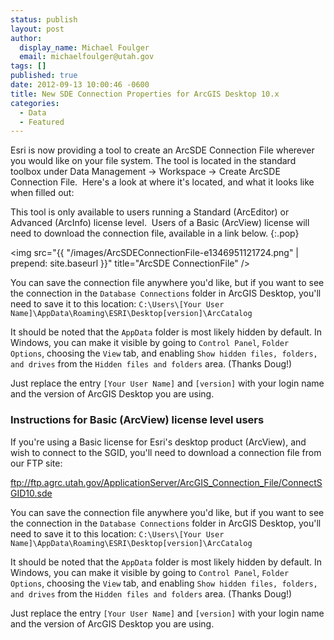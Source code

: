 ```yaml
---
status: publish
layout: post
author:
  display_name: Michael Foulger
  email: michaelfoulger@utah.gov
tags: []
published: true
date: 2012-09-13 10:00:46 -0600
title: New SDE Connection Properties for ArcGIS Desktop 10.x
categories:
  - Data
  - Featured
---
```


Esri is now providing a tool to create an ArcSDE Connection File wherever you would like on your file system. The tool is located in the standard toolbox under Data Management -&gt; Workspace -&gt; Create ArcSDE Connection File.  Here's a look at where it's located, and what it looks like when filled out:

This tool is only available to users running a Standard (ArcEditor) or Advanced (ArcInfo) license level.  Users of a Basic (ArcView) license will need to download the connection file, available in a link below.
{:.pop}

<img src="{{ "/images/ArcSDEConnectionFile-e1346951121724.png" | prepend: site.baseurl }}" title="ArcSDE ConnectionFile" />

You can save the connection file anywhere you'd like, but if you want to see the connection in the `Database Connections` folder in ArcGIS Desktop, you'll need to save it to this location: `C:\Users\[Your User Name]\AppData\Roaming\ESRI\Desktop[version]\ArcCatalog`

It should be noted that the `AppData` folder is most likely hidden by default. In Windows, you can make it visible by going to `Control Panel`, `Folder Options`, choosing the `View` tab, and enabling `Show hidden files, folders, and drives` from the `Hidden files and folders` area. (Thanks Doug!)

Just replace the entry `[Your User Name]` and `[version]` with your login name and the version of ArcGIS Desktop you are using.

### Instructions for Basic (ArcView) license level users

If you're using a Basic license for Esri's desktop product (ArcView), and wish to connect to the SGID, you'll need to download a connection file from our FTP site:

<a title="Click Here to Download Connection File" href="ftp://ftp.agrc.utah.gov/ApplicationServer/ArcGIS_Connection_File/ConnectSGID10.sde">ftp://ftp.agrc.utah.gov/ApplicationServer/ArcGIS_Connection_File/ConnectSGID10.sde</a>

You can save the connection file anywhere you'd like, but if you want to see the connection in the `Database Connections` folder in ArcGIS Desktop, you'll need to save it to this location: `C:\Users\[Your User Name]\AppData\Roaming\ESRI\Desktop[version]\ArcCatalog`

It should be noted that the `AppData` folder is most likely hidden by default. In Windows, you can make it visible by going to `Control Panel`, `Folder Options`, choosing the `View` tab, and enabling `Show hidden files, folders, and drives` from the `Hidden files and folders` area. (Thanks Doug!)

Just replace the entry `[Your User Name]` and `[version]` with your login name and the version of ArcGIS Desktop you are using.
